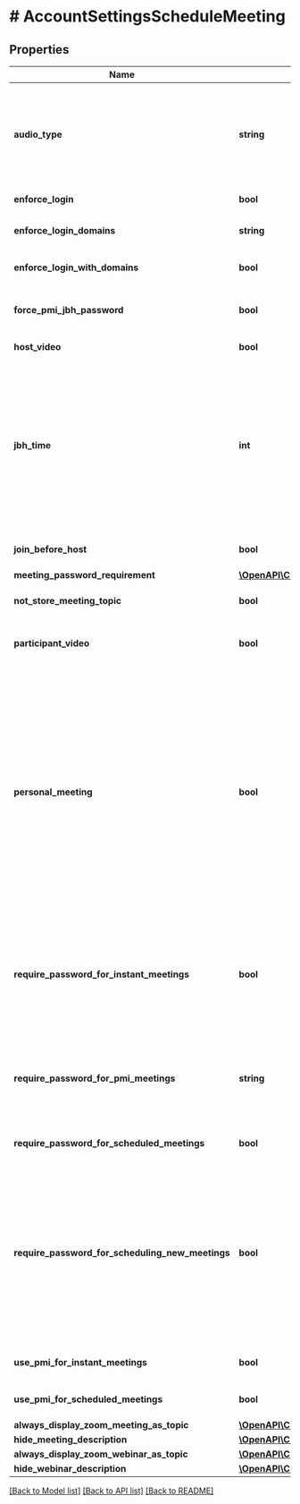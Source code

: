 # # AccountSettingsScheduleMeeting

## Properties

Name | Type | Description | Notes
------------ | ------------- | ------------- | -------------
**audio_type** | **string** | Determine how participants can join the audio portion of the meeting.&lt;br&gt;&#x60;both&#x60; - Telephony and VoIP.&lt;br&gt;&#x60;telephony&#x60; - Audio PSTN telephony only.&lt;br&gt;&#x60;voip&#x60; - VoIP only.&lt;br&gt;&#x60;thirdParty&#x60; - 3rd party audio conference. | [optional] [default to 'both']
**enforce_login** | **bool** | Only Zoom users who are signed in can join meetings. | [optional]
**enforce_login_domains** | **string** | Only signed in users with a specified domain can join the meeting. | [optional]
**enforce_login_with_domains** | **bool** | Only signed in users with a specific domain can join meetings. | [optional]
**force_pmi_jbh_password** | **bool** | Require a password for Personal Meetings if attendees can join before host. | [optional]
**host_video** | **bool** | Start meetings with the host video on. | [optional]
**jbh_time** | **int** | If the value of \&quot;join_before_host\&quot; field is set to &#x60;true&#x60;, this field can be used to indicate time limits within which a participant may join a meeting before a host. The value of this field can be one of the following:  *  &#x60;0&#x60;: Allow participant to join anytime. *  &#x60;5&#x60;: Allow participant to join 5 minutes before meeting start time.  * &#x60;10&#x60;: Allow participant to join 10 minutes before meeting start time. | [optional]
**join_before_host** | **bool** | Allow participants to join the meeting before the host arrives. | [optional]
**meeting_password_requirement** | [**\OpenAPI\Client\Model\AccountSettingsScheduleMeetingMeetingPasswordRequirement**](AccountSettingsScheduleMeetingMeetingPasswordRequirement.md) |  | [optional]
**not_store_meeting_topic** | **bool** | Always display \&quot;Zoom Meeting\&quot; as the meeting topic. | [optional]
**participant_video** | **bool** | Start meetings with the participant video on. Participants can change this setting during the meeting. | [optional]
**personal_meeting** | **bool** | Personal Meeting Setting.&lt;br&gt;&lt;br&gt; &#x60;true&#x60;: Indicates that the **\&quot;Enable Personal Meeting ID\&quot;** setting is turned on. Users can choose to use personal meeting ID for their meetings. &lt;br&gt;&lt;br&gt; &#x60;false&#x60;: Indicates that the **\&quot;Enable Personal Meeting ID\&quot;** setting is [turned off](https://support.zoom.us/hc/en-us/articles/201362843-Personal-meeting-ID-PMI-and-personal-link#h_aa0335c8-3b06-41bc-bc1f-a8b84ef17f2a). If this setting is disabled, meetings that were scheduled with PMI will be invalid. Scheduled meetings will need to be manually updated. For Zoom Phone only:If a user has been assigned a desk phone, **\&quot;Elevate to Zoom Meeting\&quot;** on desk phone will be disabled. | [optional]
**require_password_for_instant_meetings** | **bool** | Require a password for instant meetings. If you use PMI for your instant meetings, this option will be disabled. This setting is always enabled for free accounts and Pro accounts with a single host and cannot be modified for these accounts. | [optional]
**require_password_for_pmi_meetings** | **string** | Require a password for a meeting held using Personal Meeting ID (PMI) This setting is always enabled for free accounts and Pro accounts with a single host and cannot be modified for these accounts. | [optional]
**require_password_for_scheduled_meetings** | **bool** | Require a password for meetings which have already been scheduled | [optional]
**require_password_for_scheduling_new_meetings** | **bool** | Require a password when scheduling new meetings. This setting applies for regular meetings that do not use PMI. If enabled, a password will be generated while a host schedules a new meeting and participants will be required to enter the password before they can join the meeting. This setting is always enabled for free accounts and Pro accounts with a single host and cannot be modified for these accounts. | [optional]
**use_pmi_for_instant_meetings** | **bool** | Use Personal Meeting ID (PMI) when starting an instant meeting | [optional]
**use_pmi_for_scheduled_meetings** | **bool** | Use Personal Meeting ID (PMI) when scheduling a meeting | [optional]
**always_display_zoom_meeting_as_topic** | [**\OpenAPI\Client\Model\AccountSettingsScheduleMeetingAlwaysDisplayZoomMeetingAsTopic**](AccountSettingsScheduleMeetingAlwaysDisplayZoomMeetingAsTopic.md) |  | [optional]
**hide_meeting_description** | [**\OpenAPI\Client\Model\AccountSettingsScheduleMeetingHideMeetingDescription**](AccountSettingsScheduleMeetingHideMeetingDescription.md) |  | [optional]
**always_display_zoom_webinar_as_topic** | [**\OpenAPI\Client\Model\AccountSettingsScheduleMeetingAlwaysDisplayZoomWebinarAsTopic**](AccountSettingsScheduleMeetingAlwaysDisplayZoomWebinarAsTopic.md) |  | [optional]
**hide_webinar_description** | [**\OpenAPI\Client\Model\AccountSettingsScheduleMeetingHideWebinarDescription**](AccountSettingsScheduleMeetingHideWebinarDescription.md) |  | [optional]

[[Back to Model list]](../../README.md#models) [[Back to API list]](../../README.md#endpoints) [[Back to README]](../../README.md)
